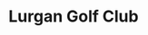 ---
title: "Lurgan Golf Club"
address: "The Demesne, Windsor Avenue, Lurgan, Craigavon, County Armagh BT67 9BN"
tel: "028 3832 2087"
county: "Armagh"
category: "Pitch And Putt"
type: "Content"
lat: "54.468193"
lng: "-6.32598"
---